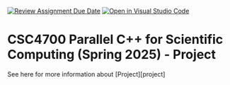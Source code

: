 [![Review Assignment Due Date](https://classroom.github.com/assets/deadline-readme-button-22041afd0340ce965d47ae6ef1cefeee28c7c493a6346c4f15d667ab976d596c.svg)](https://classroom.github.com/a/puIzLlmp)
[![Open in Visual Studio Code](https://classroom.github.com/assets/open-in-vscode-2e0aaae1b6195c2367325f4f02e2d04e9abb55f0b24a779b69b11b9e10269abc.svg)](https://classroom.github.com/online_ide?assignment_repo_id=18198864&assignment_repo_type=AssignmentRepo)
# CSC4700 Parallel C++ for Scientific Computing (Spring 2025) - Project

See here for more information about [Project][project]

[assignment0]: https://teaching.hkaiser.org/spring2025/csc4700/assignments/project
